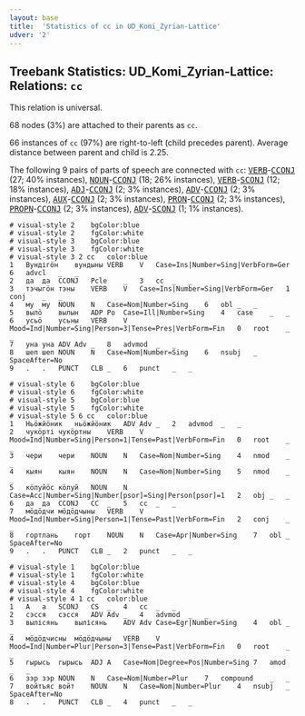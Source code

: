 ```yaml
---
layout: base
title:  'Statistics of cc in UD_Komi_Zyrian-Lattice'
udver: '2'
---
```


## Treebank Statistics: UD_Komi_Zyrian-Lattice: Relations: `cc`

This relation is universal.

68 nodes (3%) are attached to their parents as `cc`.

66 instances of `cc` (97%) are right-to-left (child precedes parent).
Average distance between parent and child is 2.25.

The following 9 pairs of parts of speech are connected with `cc`: <tt><a href="kpv_lattice-pos-VERB.html">VERB</a></tt>-<tt><a href="kpv_lattice-pos-CCONJ.html">CCONJ</a></tt> (27; 40% instances), <tt><a href="kpv_lattice-pos-NOUN.html">NOUN</a></tt>-<tt><a href="kpv_lattice-pos-CCONJ.html">CCONJ</a></tt> (18; 26% instances), <tt><a href="kpv_lattice-pos-VERB.html">VERB</a></tt>-<tt><a href="kpv_lattice-pos-SCONJ.html">SCONJ</a></tt> (12; 18% instances), <tt><a href="kpv_lattice-pos-ADJ.html">ADJ</a></tt>-<tt><a href="kpv_lattice-pos-CCONJ.html">CCONJ</a></tt> (2; 3% instances), <tt><a href="kpv_lattice-pos-ADV.html">ADV</a></tt>-<tt><a href="kpv_lattice-pos-CCONJ.html">CCONJ</a></tt> (2; 3% instances), <tt><a href="kpv_lattice-pos-AUX.html">AUX</a></tt>-<tt><a href="kpv_lattice-pos-CCONJ.html">CCONJ</a></tt> (2; 3% instances), <tt><a href="kpv_lattice-pos-PRON.html">PRON</a></tt>-<tt><a href="kpv_lattice-pos-CCONJ.html">CCONJ</a></tt> (2; 3% instances), <tt><a href="kpv_lattice-pos-PROPN.html">PROPN</a></tt>-<tt><a href="kpv_lattice-pos-CCONJ.html">CCONJ</a></tt> (2; 3% instances), <tt><a href="kpv_lattice-pos-ADV.html">ADV</a></tt>-<tt><a href="kpv_lattice-pos-SCONJ.html">SCONJ</a></tt> (1; 1% instances).


~~~ conllu
# visual-style 2	bgColor:blue
# visual-style 2	fgColor:white
# visual-style 3	bgColor:blue
# visual-style 3	fgColor:white
# visual-style 3 2 cc	color:blue
1	Вундігӧн	вундыны	VERB	V	Case=Ins|Number=Sing|VerbForm=Ger	6	advcl	_	_
2	да	да	CCONJ	Pcle	_	3	cc	_	_
3	тэчыгӧн	тэны	VERB	V	Case=Ins|Number=Sing|VerbForm=Ger	1	conj	_	_
4	му	му	NOUN	N	Case=Nom|Number=Sing	6	obl	_	_
5	вылӧ	вылын	ADP	Po	Case=Ill|Number=Sing	4	case	_	_
6	усьӧ	усьны	VERB	V	Mood=Ind|Number=Sing|Person=3|Tense=Pres|VerbForm=Fin	0	root	_	_
7	уна	уна	ADV	Adv	_	8	advmod	_	_
8	шеп	шеп	NOUN	N	Case=Nom|Number=Sing	6	nsubj	_	SpaceAfter=No
9	.	.	PUNCT	CLB	_	6	punct	_	_

~~~


~~~ conllu
# visual-style 6	bgColor:blue
# visual-style 6	fgColor:white
# visual-style 5	bgColor:blue
# visual-style 5	fgColor:white
# visual-style 5 6 cc	color:blue
1	Ньӧжйӧник	ньӧжйӧник	ADV	Adv	_	2	advmod	_	_
2	чукӧрті	чукӧртны	VERB	V	Mood=Ind|Number=Sing|Person=1|Tense=Past|VerbForm=Fin	0	root	_	_
3	чери	чери	NOUN	N	Case=Nom|Number=Sing	4	nmod	_	_
4	кыян	кыян	NOUN	N	Case=Nom|Number=Sing	5	nmod	_	_
5	кӧлуйӧс	кӧлуй	NOUN	N	Case=Acc|Number=Sing|Number[psor]=Sing|Person[psor]=1	2	obj	_	_
6	да	да	CCONJ	CC	_	5	cc	_	_
7	мӧдӧдчи	мӧдӧдчыны	VERB	V	Mood=Ind|Number=Sing|Person=1|Tense=Past|VerbForm=Fin	2	conj	_	_
8	гортлань	горт	NOUN	N	Case=Apr|Number=Sing	7	obl	_	SpaceAfter=No
9	.	.	PUNCT	CLB	_	2	punct	_	_

~~~


~~~ conllu
# visual-style 1	bgColor:blue
# visual-style 1	fgColor:white
# visual-style 4	bgColor:blue
# visual-style 4	fgColor:white
# visual-style 4 1 cc	color:blue
1	А	а	SCONJ	CS	_	4	cc	_	_
2	сэсся	сэсся	ADV	Adv	_	4	advmod	_	_
3	вылісянь	вылісянь	ADV	Adv	Case=Egr|Number=Sing	4	obl	_	_
4	мӧдӧдчисны	мӧдӧдчыны	VERB	V	Mood=Ind|Number=Plur|Person=3|Tense=Past|VerbForm=Fin	0	root	_	_
5	гырысь	гырысь	ADJ	A	Case=Nom|Degree=Pos|Number=Sing	7	amod	_	_
6	зэр	зэр	NOUN	N	Case=Nom|Number=Plur	7	compound	_	_
7	войтъяс	войт	NOUN	N	Case=Nom|Number=Plur	4	nsubj	_	SpaceAfter=No
8	.	.	PUNCT	CLB	_	4	punct	_	_

~~~


